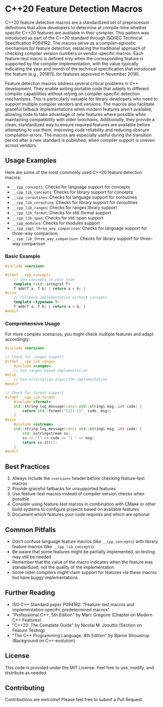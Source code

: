 # C++20 Feature Detection Macros

C++20 feature detection macros are a standardized set of preprocessor definitions that allow developers to determine at
compile-time whether specific C++20 features are available in their compiler. This pattern was introduced as part of the C++20
standard through ISO/IEC Technical Specification P0941R2. The macros serve as a compiler-agnostic mechanism for feature
detection, replacing the traditional approach of checking compiler version numbers or vendor-specific macros. Each feature-test
macro is defined only when the corresponding feature is supported by the compiler implementation, with the value typically
indicating the year and month of the technical specification that introduced the feature (e.g., 201811L for features approved in
November 2018).

Feature detection macros address several critical problems in C++ development. They enable writing portable code that adapts to
different compiler capabilities without relying on compiler-specific detection mechanisms. This is particularly valuable for
library developers who need to support multiple compiler vendors and versions. The macros also facilitate graceful fallback
implementations when modern features aren't available, allowing code to take advantage of new features where possible while
maintaining compatibility with older toolchains. Additionally, they provide a clean, standardized way to ensure required
features are available before attempting to use them, improving code reliability and reducing obscure compilation errors. The
macros are especially useful during the transition period after a new standard is published, when compiler support is uneven
across vendors.

## Usage Examples

Here are some of the most commonly used C++20 feature detection macros:

- `__cpp_concepts`: Checks for language support for concepts
- `__cpp_lib_concepts`: Checks for library support for concepts
- `__cpp_coroutines`: Checks for language support for coroutines
- `__cpp_lib_coroutine`: Checks for library support for coroutines
- `__cpp_lib_ranges`: Checks for ranges library support
- `__cpp_lib_format`: Checks for std::format support
- `__cpp_lib_span`: Checks for std::span support
- `__cpp_modules`: Checks for modules support
- `__cpp_impl_three_way_comparison`: Checks for language support for three-way comparison
- `__cpp_lib_three_way_comparison`: Checks for library support for three-way comparison

### Basic Example

```cpp
#include <version>

#ifdef __cpp_concepts
    // Use concepts in your code
    template <std::integral T>
    T add(T a, T b) { return a + b; }
#else
    // Fallback implementation without concepts
    template <typename T>
    T add(T a, T b) { return a + b; }
#endif
```

### Comprehensive Usage

For more complex scenarios, you might check multiple features and adapt accordingly:

```cpp
#include <version>

// Check for ranges support
#ifdef __cpp_lib_ranges
    #include <ranges>
    // Use ranges-based implementation
#else
    // Use alternative algorithm implementation
#endif

// Check for format support
#ifdef __cpp_lib_format
    #include <format>
    std::string log_message(const std::string& msg, int code) {
        return std::format("[{}] {}", code, msg);
    }
#else
    #include <sstream>
    std::string log_message(const std::string& msg, int code) {
        std::ostringstream ss;
        ss << "[" << code << "] " << msg;
        return ss.str();
    }
#endif
```

## Best Practices

1. Always include the `<version>` header before checking feature-test macros
2. Provide graceful fallbacks for unsupported features
3. Use feature-test macros instead of compiler version checks when possible
4. Consider using feature-test macros in combination with CMake or other build systems to configure projects based on available features
5. Document which features your code requires and which are optional

## Common Pitfalls

- Don't confuse language feature macros (like `__cpp_concepts`) with library feature macros (like `__cpp_lib_concepts`)
- Be aware that some features might be partially implemented, so testing may still be needed
- Remember that the value of the macro indicates when the feature was standardized, not the quality of the implementation
- Some older compilers might claim support for features via these macros but have buggy implementations

## Further Reading

- ISO C++ Standard paper P0941R2: "Feature-test macros and implementation-specific predetermined macros"
- "Professional C++, 5th Edition" by Marc Gregoire (Chapter on Modern C++ Features)
- "C++20: The Complete Guide" by Nicolai M. Josuttis (Section on Feature Testing)
- "The C++ Programming Language, 4th Edition" by Bjarne Stroustrup (Background on C++ evolution)

## License
This code is provided under the MIT License. Feel free to use, modify, and distribute as needed.

## Contributing
Contributions are welcome! Please feel free to submit a Pull Request.
